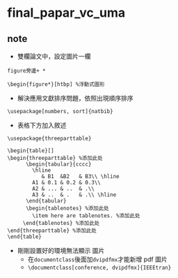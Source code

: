 # final_papar_vc_uma

## note

- 雙欄論文中，設定圖片一欄

```
figure旁邊+ *

\begin{figure*}[htbp] %浮動式圖形
```

- 解決應用文獻排序問題，依照出現順序排序

```
\usepackage[numbers, sort]{natbib}
```

- 表格下方加入敘述

```
\usepackage{threeparttable}
```

```
\begin{table}[]
\begin{threeparttable} %添加此处
      \begin{tabular}{cccc}
        \hline
           & B1  &B2   & B3\\ \hline
        A1 & 0.1 & 0.2 & 0.3\\
        A2 & ... & ..  & .\\
        A3 & ..  & .   & .\\ \hline
      \end{tabular}
      \begin{tablenotes} %添加此处
		\item here are tablenotes. %添加此处
     \end{tablenotes} %添加此处
\end{threeparttable} %添加此处
\end{table}
```

- 剛剛設置好的環境無法顯示 圖片
  - 在`documentclass`後面加`dvipdfmx`才能新增 pdf 圖片
  - `\documentclass[conference, dvipdfmx]{IEEEtran}`
